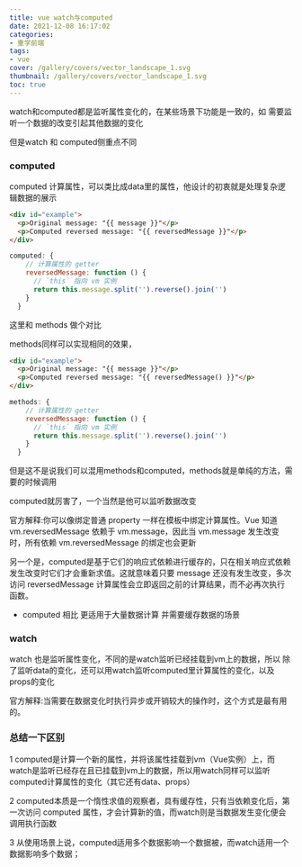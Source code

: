 ```yaml
---
title: vue watch与computed
date: 2021-12-08 16:17:02
categories:
- 重学前端
tags: 
- vue
cover: /gallery/covers/vector_landscape_1.svg
thumbnail: /gallery/covers/vector_landscape_1.svg
toc: true
---
```


watch和computed都是监听属性变化的，在某些场景下功能是一致的，如 需要监听一个数据的改变引起其他数据的变化

但是watch 和 computed侧重点不同

<!-- more -->

### computed

computed 计算属性，可以类比成data里的属性，他设计的初衷就是处理复杂逻辑数据的展示

```html
<div id="example">
  <p>Original message: "{{ message }}"</p>
  <p>Computed reversed message: "{{ reversedMessage }}"</p>
</div>
```
```js
computed: {
    // 计算属性的 getter
    reversedMessage: function () {
      // `this` 指向 vm 实例
      return this.message.split('').reverse().join('')
    }
  }
```

这里和 methods 做个对比

methods同样可以实现相同的效果，

```html
<div id="example">
  <p>Original message: "{{ message }}"</p>
  <p>Computed reversed message: "{{ reversedMessage() }}"</p>
</div>
```
```js
methods: {
    // 计算属性的 getter
    reversedMessage: function () {
      // `this` 指向 vm 实例
      return this.message.split('').reverse().join('')
    }
  }
```

但是这不是说我们可以混用methods和computed，methods就是单纯的方法，需要的时候调用

computed就厉害了，一个当然是他可以监听数据改变

官方解释:你可以像绑定普通 property 一样在模板中绑定计算属性。Vue 知道 vm.reversedMessage 依赖于 vm.message，因此当 vm.message 发生改变时，所有依赖 vm.reversedMessage 的绑定也会更新

另一个是，computed是基于它们的响应式依赖进行缓存的，只在相关响应式依赖发生改变时它们才会重新求值。这就意味着只要 message 还没有发生改变，多次访问 reversedMessage 计算属性会立即返回之前的计算结果，而不必再次执行函数。

- computed 相比 更适用于大量数据计算 并需要缓存数据的场景

### watch

watch 也是监听属性变化，不同的是watch监听已经挂载到vm上的数据，所以 除了监听data的变化，还可以用watch监听computed里计算属性的变化，以及props的变化

官方解释:当需要在数据变化时执行异步或开销较大的操作时，这个方式是最有用的。

### 总结一下区别

1 computed是计算一个新的属性，并将该属性挂载到vm（Vue实例）上，而watch是监听已经存在且已挂载到vm上的数据，所以用watch同样可以监听computed计算属性的变化（其它还有data、props） 

2 computed本质是一个惰性求值的观察者，具有缓存性，只有当依赖变化后，第一次访问 computed 属性，才会计算新的值，而watch则是当数据发生变化便会调用执行函数

3 从使用场景上说，computed适用多个数据影响一个数据被，而watch适用一个数据影响多个数据；







